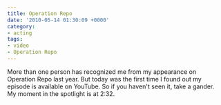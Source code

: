 ```yaml
---
title: Operation Repo
date: '2010-05-14 01:30:09 +0000'
category:
- acting
tags:
- video
- Operation Repo
---
```

More than one person has recognized me from my appearance on Operation Repo last
year. But today was the first time I found out my episode is available on
YouTube. So if you haven't seen it, take a gander. My moment in the spotlight is
at 2:32.

<object width="480" height="385"><param name="movie"
value="https://www.youtube.com/v/O6qNfO0Wwbw&hl=en_US&fs=1&"></param><param
name="allowFullScreen" value="true"></param><param name="allowscriptaccess"
value="always"></param><embed
src="https://www.youtube.com/v/O6qNfO0Wwbw&hl=en_US&fs=1&"
type="application/x-shockwave-flash" allowscriptaccess="always"
allowfullscreen="true" width="480" height="385"></embed></object>
